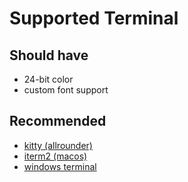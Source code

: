 # Supported Terminal

## Should have

- 24-bit color
- custom font support

## Recommended
- [kitty (allrounder)](https://sw.kovidgoyal.net/kitty/)
- [iterm2 (macos)](https://iterm2.com)
- [windows terminal](https://github.com/microsoft/terminal)

